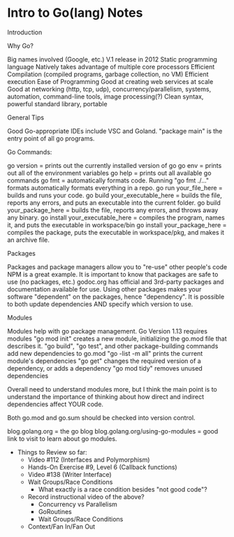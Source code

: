 # Intro to Go(lang) Notes

Introduction

Why Go?

Big names involved (Google, etc.)
V.1 release in 2012
Static programming language
Natively takes advantage of multiple core processors
Efficient Compilation (compiled programs, garbage collection, no VM)
Efficient execution
Ease of Programming
Good at creating web services at scale
Good at networking (http, tcp, udp), concurrency/parallelism, systems, automation, command-line tools, image processing(?)
Clean syntax, powerful standard library, portable

General Tips

Good Go-appropriate IDEs include VSC and Goland.
"package main" is the entry point of all go programs.

Go Commands:

go version = prints out the currently installed version of go
go env = prints out all of the environment variables
go help = prints out all available go commands
go fmt = automatically formats code.
Running "go fmt ./..." formats automatically formats everything in a repo.
go run your_file_here = builds and runs your code.
go build your_executable_here = builds the file, reports any errors, and puts an executable into the current folder.
go build your_package_here = builds the file, reports any errors, and throws away any binary.
go install your_executable_here = compiles the program, names it, and puts the executable in workspace/bin
go install your_package_here = compiles the package, puts the executable in workspace/pkg, and makes it an archive file.

Packages

Packages and package managers allow you to "re-use" other people's code
NPM is a great example.
It is important to know that packages are safe to use (no packages, etc.)
godoc.org has official and 3rd-party packages and documentation available for use.
Using other packages makes your software "dependent" on the packages, hence "dependency".
It is possible to both update dependencies AND specify which version to use.

Modules

Modules help with go package management.
Go Version 1.13 requires modules
"go mod init" creates a new module, initializing the go.mod file that describes it.
"go build", "go test", and other package-building commands add new dependencies to go.mod
"go -list -m all" prints the current module's dependencies
"go get" changes the required version of a dependency, or adds a dependency
"go mod tidy" removes unused dependencies

Overall need to understand modules more, but I think the main point is to understand the importance of thinking about how direct and indirect dependencies affect YOUR code.

Both go.mod and go.sum should be checked into version control.

blog.golang.org = the go blog
blog.golang.org/using-go-modules = good link to visit to learn about go modules.

- Things to Review so far:
  - Video #112 (Interfaces and Polymorphism)
  - Hands-On Exercise #9, Level 6 (Callback functions)
  * Video #138 (Writer Interface)
  * Wait Groups/Race Conditions
    - What exactly is a race condition besides "not good code"?
  * Record instructional video of the above?
    - Concurrency vs Parallelism
    - GoRoutines
    - Wait Groups/Race Conditions
  * Context/Fan In/Fan Out
